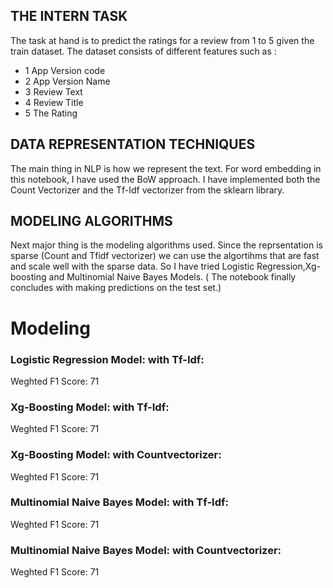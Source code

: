 
## THE INTERN TASK

The task at hand is to predict the ratings for a review from 1 to 5 given the train dataset. The dataset consists of different features such as :

- 1 App Version code
- 2 App Version Name
- 3 Review Text
- 4 Review Title
- 5 The Rating

## DATA REPRESENTATION TECHNIQUES

The main thing in NLP is how we represent the text. For word embedding in this notebook, I have used the BoW approach. I have implemented both the Count Vectorizer and the Tf-Idf vectorizer from the sklearn library.

## MODELING ALGORITHMS

Next major thing is the modeling algorithms used. Since the reprsentation is sparse (Count and Tfidf vectorizer) we can use the algortihms that are fast and scale well with the sparse data. So I have tried Logistic Regression,Xg-boosting and Multinomial Naive Bayes Models. ( The notebook finally concludes with making predictions on the test set.)

# Modeling

### Logistic Regression Model: with Tf-Idf:

Weghted F1 Score: 71

### Xg-Boosting Model: with Tf-Idf:

Weghted F1 Score: 71

### Xg-Boosting Model: with Countvectorizer:

Weghted F1 Score: 71

### Multinomial Naive Bayes Model: with Tf-Idf:

Weghted F1 Score: 71

### Multinomial Naive Bayes Model: with Countvectorizer:

Weghted F1 Score: 71

